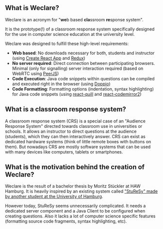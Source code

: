 ## What is Weclare?

Weclare is an acronym for "**we**b based **cla**ssroom **re**sponse system".  

It is the prototype(!) of a classroom response system specifically designed for the use in computer science education at the university level. 

Weclare was designed to fulfill these high-level requirements:

- **Web based**: No downloads necessary for both, students and instructor (using [Create React App](https://github.com/facebook/create-react-app) and [Redux](https://github.com/reduxjs/redux))
- **No server required**: Direct connection between participating browsers. Minimal (only for signalling) server interaction required (based on WebRTC using [PeerJS](https://github.com/peers/peerjs))
- **Code Execution**: Java code snippets within questions can be compiled and executed right in the browser (using [Doppio](https://github.com/plasma-umass/doppio/))
- **Code Formatting**: Formatting options (indentation, syntax highlighting) for Java code snippets (using [react-quill](https://github.com/zenoamaro/react-quill) and [react-codemirror2](https://github.com/scniro/react-codemirror2))

## What is a classroom response system?

A classroom response system (CRS) is a special case of an "Audience Response System" directed towards classroom use in universities or schools. It allows an instructor to direct questions at the audience (students), which they can then interactively answer. CRS can exist as dedicated hardware systems (think of little remote boxes with buttons on them). But nowadays CRS are mostly software systems that can be used with many devices like computers, tablets or smartphones.

## What is the motivation behind the creation of Weclare?

Weclare is the result of a bachelor thesis by Moritz Stückler at HAW Hamburg. It is heavily inspired by an existing system called ["StuReSy" made by another student at the University of Hamburg](https://github.com/sturesy).

However today, StuReSy seems unnecessarily complicated. It needs a dedicated server component and a Java Client to be configured when creating questions. Also it lacks a lot of computer science specific features (formatting source code fragments, syntax highlighting, etc).
